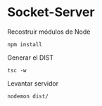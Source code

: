 # Socket-Server

Recostruir módulos de Node
```
npm install
```

Generar el DIST
```
tsc -w
```

Levantar servidor
```
nodemon dist/
```